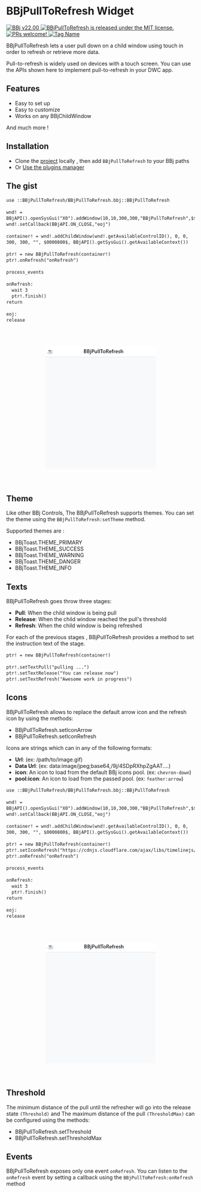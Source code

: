 # BBjPullToRefresh Widget

<p>
  <a href="http://www.basis.com/downloads">
    <img src="https://img.shields.io/badge/BBj-v22.00-blue" alt="BBj v22.00" />
  </a>
  <a href="https://github.com/BBj-Plugins/BBjPullToRefresh/blob/master/README.md">
    <img src="https://img.shields.io/badge/license-MIT-blue.svg" alt="BBjPullToRefresh is released under the MIT license." />
  </a>
  <a href="https://github.com/necolas/issue-guidelines/blob/master/CONTRIBUTING.md#pull-requests">
    <img src="https://img.shields.io/badge/PRs-welcome-brightgreen.svg" alt="PRs welcome!" />
  </a>
   <a href="https://basishub.github.io/basis-next/#/dwc/bbj-refresher">
    <img src="https://img.shields.io/badge/Component-bbj--refresher-%23006aff" data-origin="https://img.shields.io/badge/Component-bbj--refresher-%23006aff" alt="Tag Name">
  </a>
</p>

BBjPullToRefresh lets a user pull down on a child window using touch in order to refresh or retrieve more data.

Pull-to-refresh is widely used on devices with a touch screen. You can use the APIs shown here to implement pull-to-refresh in your DWC app.

## Features

- Easy to set up
- Easy to customize
- Works on any BBjChildWindow

And much more !

## Installation

- Clone the [project](https://github.com/BBj-Plugins/BBjPullToRefresh) locally , then add `BBjPullToRefresh` to your BBj paths
- Or [Use the plugins manager](https://www.bbj-plugins.com/en/get-started)

## The gist

```BBj
use ::BBjPullToRefresh/BBjPullToRefresh.bbj::BBjPullToRefresh

wnd! = BBjAPI().openSysGui("X0").addWindow(10,10,300,300,"BBjPullToRefresh",$$)
wnd!.setCallback(BBjAPI.ON_CLOSE,"eoj")

container! = wnd!.addChildWindow(wnd!.getAvailableControlID(), 0, 0, 300, 300, "", $0000800$, BBjAPI().getSysGui().getAvailableContext())

ptr! = new BBjPullToRefresh(container!)
ptr!.onRefresh("onRefresh")

process_events

onRefresh:
  wait 3
  ptr!.finish()
return

eoj:
release
```

<br><br>
<div style="text-align: center;">
  <img style="border:thin solid var(--bbj-color-default);" src="assets/preview.gif" alt="BBjPullToRefresh gist">
</div>
<br><br>

## Theme

Like other BBj Controls, The BBjPullToRefresh supports themes. You can set the theme using the `BBjPullToRefresh:setTheme` method.

Supported themes are :

- BBjToast.THEME_PRIMARY
- BBjToast.THEME_SUCCESS
- BBjToast.THEME_WARNING
- BBjToast.THEME_DANGER
- BBjToast.THEME_INFO

## Texts

BBjPullToRefresh goes throw three stages:

- **Pull**: When the child window is being pull
- **Release**: When the child window reached the pull's threshold
- **Refresh**: When the child window is being refreshed

For each of the previous stages , BBjPullToRefresh provides a method to set
the instruction text of the stage.

```BBj
ptr! = new BBjPullToRefresh(container!)

ptr!.setTextPull("pulling ...")
ptr!.setTextRelease("You can release now")
ptr!.setTextRefresh("Awesome work in progress")
```

## Icons

BBjPullToRefresh allows to replace the default arrow icon and the refresh icon by using the methods:

- BBjPullToRefresh.setIconArrow
- BBjPullToRefresh.setIconRefresh

Icons are strings which can in any of the following formats:

- **Url**: (ex: /path/to/image.gif)
- **Data Url**: (ex: data:image/jpeg;base64,/9j/4SDpRXhpZgAAT....)
- **icon**: An icon to load from the default BBj icons pool. (ex: `chevron-down`)
- **pool:icon**: An icon to load from the passed pool. (ex: `feather:arrow`)

```BBj
use ::BBjPullToRefresh/BBjPullToRefresh.bbj::BBjPullToRefresh

wnd! = BBjAPI().openSysGui("X0").addWindow(10,10,300,300,"BBjPullToRefresh",$$)
wnd!.setCallback(BBjAPI.ON_CLOSE,"eoj")

container! = wnd!.addChildWindow(wnd!.getAvailableControlID(), 0, 0, 300, 300, "", $0000800$, BBjAPI().getSysGui().getAvailableContext())

ptr! = new BBjPullToRefresh(container!)
ptr!.setIconRefresh("https://cdnjs.cloudflare.com/ajax/libs/timelinejs/2.25/css/loading.gif")
ptr!.onRefresh("onRefresh")

process_events

onRefresh:
  wait 3
  ptr!.finish()
return

eoj:
release
```

<br><br>

<div style="text-align: center;">
  <img style="border: thin solid var(--bbj-color-default);" src="assets/refresh-icon.gif" alt="BBjPullToRefresh Refresh Icon">
</div>
<br><br>

## Threshold

The minimum distance of the pull until the refresher will go into the release state `(Threshold)` and The maximum distance of the pull `(ThresholdMax)` can be configured using the methods:

- BBjPullToRefresh.setThreshold
- BBjPullToRefresh.setThresholdMax

## Events

BBjPullToRefresh exposes only one event `onRefresh`. You can listen to the `onRefresh` event by setting a callback using the `BBjPullToRefresh:onRefresh` method
